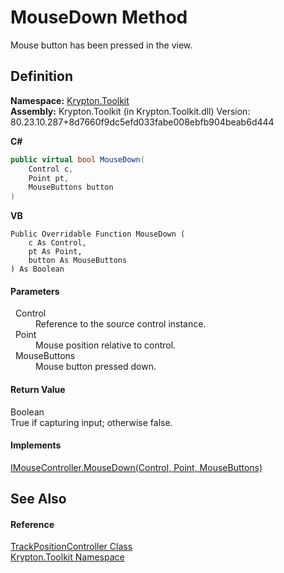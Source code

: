 # MouseDown Method


Mouse button has been pressed in the view.



## Definition
**Namespace:** <a href="79d2eac2-21f4-54ff-7552-b20c33c30600.md">Krypton.Toolkit</a>  
**Assembly:** Krypton.Toolkit (in Krypton.Toolkit.dll) Version: 80.23.10.287+8d7660f9dc5efd033fabe008ebfb904beab6d444

**C#**
``` C#
public virtual bool MouseDown(
	Control c,
	Point pt,
	MouseButtons button
)
```
**VB**
``` VB
Public Overridable Function MouseDown ( 
	c As Control,
	pt As Point,
	button As MouseButtons
) As Boolean
```



#### Parameters
<dl><dt>  Control</dt><dd>Reference to the source control instance.</dd><dt>  Point</dt><dd>Mouse position relative to control.</dd><dt>  MouseButtons</dt><dd>Mouse button pressed down.</dd></dl>

#### Return Value
Boolean  
True if capturing input; otherwise false.

#### Implements
<a href="2dc37542-2808-cca9-9b5c-bf9002c30471.md">IMouseController.MouseDown(Control, Point, MouseButtons)</a>  


## See Also


#### Reference
<a href="934f8732-d25d-32a4-c44c-34ff103bdb87.md">TrackPositionController Class</a>  
<a href="79d2eac2-21f4-54ff-7552-b20c33c30600.md">Krypton.Toolkit Namespace</a>  
